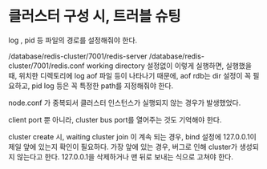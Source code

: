 # 클러스터 구성 시, 트러블 슈팅

log , pid 등 파일의 경로를 설정해줘야 한다.


 /database/redis-cluster/7001/redis-server /database/redis-cluster/7001/redis.conf
 working directory 설정없이 이렇게 실행하면, 실행했을 때, 위치한 디렉토리에 log aof 파일 등이 나타나기 때문에, aof rdb는 dir 설정이 꼭 필요하고, pid log 등은 꼭 특정한 path를 지정해줘야 한다.

node.conf 가 중복되서 클러스터 인스턴스가 실행되지 않는 경우가 발생했었다.


client port 뿐 아니라, cluster bus port를 열어주는 것도 기억해야 한다.


cluster create 시, waiting cluster join 이 계속 되는 경우, bind 설정에 127.0.0.1이 제일 앞에 있는지 확인이 필요하다.
    가장 앞에 있는 경우, 버그로 인해 cluster가 생성되지 않는다고 한다.
    127.0.0.1을 삭제하거나 맨 뒤로 보내는 식으로 고쳐야 한다.
